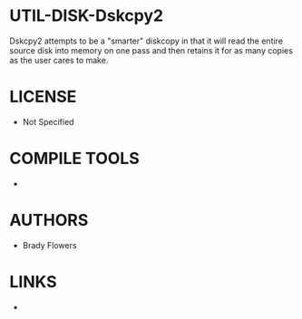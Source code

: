 # UTIL-DISK-Dskcpy2
Dskcpy2 attempts to be a "smarter" diskcopy in that it will read the entire source disk into memory on one pass and then retains it for as many copies as the user cares to make.

LICENSE
===============
* Not Specified

COMPILE TOOLS
===============
* 
 
AUTHORS
===============
* Brady Flowers

LINKS
===============
* 
